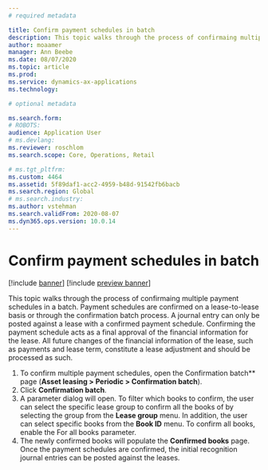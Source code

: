 ```yaml
---
# required metadata

title: Confirm payment schedules in batch
description: This topic walks through the process of confirmaing multiple payment schedules in a batch. 
author: moaamer
manager: Ann Beebe
ms.date: 08/07/2020
ms.topic: article
ms.prod: 
ms.service: dynamics-ax-applications
ms.technology: 

# optional metadata

ms.search.form: 
# ROBOTS: 
audience: Application User
# ms.devlang: 
ms.reviewer: roschlom
ms.search.scope: Core, Operations, Retail

# ms.tgt_pltfrm: 
ms.custom: 4464
ms.assetid: 5f89daf1-acc2-4959-b48d-91542fb6bacb
ms.search.region: Global
# ms.search.industry: 
ms.author: vstehman
ms.search.validFrom: 2020-08-07
ms.dyn365.ops.version: 10.0.14
---
```


# Confirm payment schedules in batch

[!include [banner](../includes/banner.md)]
[!include [preview banner](../includes/preview-banner.md)]

This topic walks through the process of confirmaing multiple payment schedules in a batch. Payment schedules are confirmed on a lease-to-lease basis or through the confirmation batch process. A journal entry can only be posted against a lease with a confirmed payment schedule. Confirming the payment schedule acts as a final approval of the financial information for the lease. All future changes of the financial information of the lease, such as payments and lease term, constitute a lease adjustment and should be processed as such.

1. To confirm multiple payment schedules, open the Confirmation batch** page (**Asset leasing > Periodic > Confirmation batch**).
2. Click **Confirmation batch**.
3. A parameter dialog will open. To filter which books to confirm, the user can select the specific lease group to confirm all the books of by selecting the group from the **Lease group** menu. In addition, the user can select specific books from the **Book ID** menu. To confirm all books, enable the For all books parameter.
4. The newly confirmed books will populate the **Confirmed books** page. Once the payment schedules are confirmed, the initial recognition journal entries can be posted against the leases.
